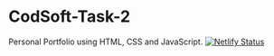 # CodSoft-Task-2
Personal Portfolio using HTML, CSS and JavaScript.
[![Netlify Status](https://api.netlify.com/api/v1/badges/6afea6ae-69d1-4427-81d4-74b060e1356b/deploy-status)](https://app.netlify.com/sites/khalidareen/deploys)
